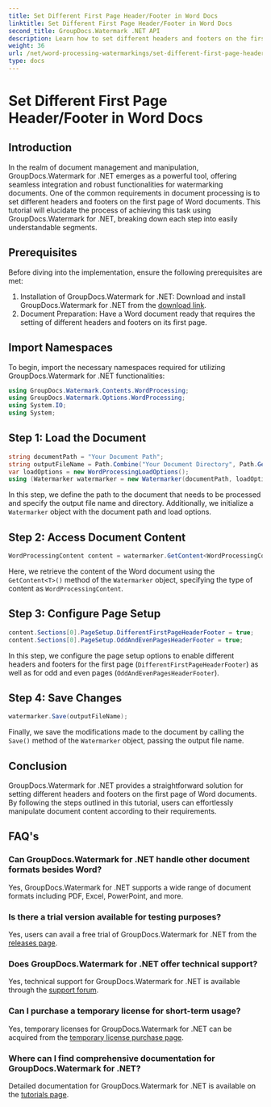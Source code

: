 ```yaml
---
title: Set Different First Page Header/Footer in Word Docs
linktitle: Set Different First Page Header/Footer in Word Docs
second_title: GroupDocs.Watermark .NET API
description: Learn how to set different headers and footers on the first page of Word documents using GroupDocs.Watermark for .NET.
weight: 36
url: /net/word-processing-watermarkings/set-different-first-page-header-footer-word-docs/
type: docs
---
```

# Set Different First Page Header/Footer in Word Docs

## Introduction
In the realm of document management and manipulation, GroupDocs.Watermark for .NET emerges as a powerful tool, offering seamless integration and robust functionalities for watermarking documents. One of the common requirements in document processing is to set different headers and footers on the first page of Word documents. This tutorial will elucidate the process of achieving this task using GroupDocs.Watermark for .NET, breaking down each step into easily understandable segments.
## Prerequisites
Before diving into the implementation, ensure the following prerequisites are met:
1. Installation of GroupDocs.Watermark for .NET: Download and install GroupDocs.Watermark for .NET from the [download link](https://releases.groupdocs.com/Watermark/net/).
2. Document Preparation: Have a Word document ready that requires the setting of different headers and footers on its first page.

## Import Namespaces
To begin, import the necessary namespaces required for utilizing GroupDocs.Watermark for .NET functionalities:
```csharp
using GroupDocs.Watermark.Contents.WordProcessing;
using GroupDocs.Watermark.Options.WordProcessing;
using System.IO;
using System;
```
## Step 1: Load the Document
```csharp
string documentPath = "Your Document Path";
string outputFileName = Path.Combine("Your Document Directory", Path.GetFileName(documentPath));
var loadOptions = new WordProcessingLoadOptions();
using (Watermarker watermarker = new Watermarker(documentPath, loadOptions))
```
In this step, we define the path to the document that needs to be processed and specify the output file name and directory. Additionally, we initialize a `Watermarker` object with the document path and load options.
## Step 2: Access Document Content
```csharp
WordProcessingContent content = watermarker.GetContent<WordProcessingContent>();
```
Here, we retrieve the content of the Word document using the `GetContent<T>()` method of the `Watermarker` object, specifying the type of content as `WordProcessingContent`.
## Step 3: Configure Page Setup
```csharp
content.Sections[0].PageSetup.DifferentFirstPageHeaderFooter = true;
content.Sections[0].PageSetup.OddAndEvenPagesHeaderFooter = true;
```
In this step, we configure the page setup options to enable different headers and footers for the first page (`DifferentFirstPageHeaderFooter`) as well as for odd and even pages (`OddAndEvenPagesHeaderFooter`).
## Step 4: Save Changes
```csharp
watermarker.Save(outputFileName);
```
Finally, we save the modifications made to the document by calling the `Save()` method of the `Watermarker` object, passing the output file name.

## Conclusion
GroupDocs.Watermark for .NET provides a straightforward solution for setting different headers and footers on the first page of Word documents. By following the steps outlined in this tutorial, users can effortlessly manipulate document content according to their requirements.
## FAQ's
### Can GroupDocs.Watermark for .NET handle other document formats besides Word?
Yes, GroupDocs.Watermark for .NET supports a wide range of document formats including PDF, Excel, PowerPoint, and more.
### Is there a trial version available for testing purposes?
Yes, users can avail a free trial of GroupDocs.Watermark for .NET from the [releases page](https://releases.groupdocs.com/).
### Does GroupDocs.Watermark for .NET offer technical support?
Yes, technical support for GroupDocs.Watermark for .NET is available through the [support forum](https://forum.groupdocs.com/c/watermark/19).
### Can I purchase a temporary license for short-term usage?
Yes, temporary licenses for GroupDocs.Watermark for .NET can be acquired from the [temporary license purchase page](https://purchase.groupdocs.com/temporary-license/).
### Where can I find comprehensive documentation for GroupDocs.Watermark for .NET?
Detailed documentation for GroupDocs.Watermark for .NET is available on the [tutorials page](https://tutorials.groupdocs.com/Watermark/net/).
